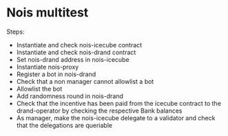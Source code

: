 # Nois multitest

Steps:

- Instantiate and check nois-icecube contract
- Instantiate and check nois-drand contract
- Set nois-drand address in nois-icecube
- Instantiate nois-proxy
- Register a bot in nois-drand
- Check that a non manager cannot allowlist a bot
- Allowlist the bot
- Add randomness round in nois-drand
- Check that the incentive has been paid from the icecube contract to the
  drand-operator by checking the respective Bank balances
- As manager, make the nois-icecube delegate to a validator and check that the
  delegations are queriable
